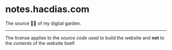 # notes.hacdias.com

The source 🧙‍♂️ of my digital garden.

---

The license applies to the _source code_ used to build the website and **not**
to the _contents_ of the website itself.
